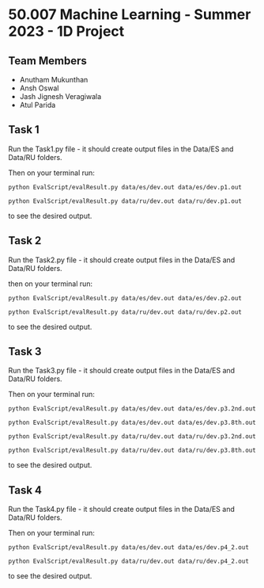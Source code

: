 # 50.007 Machine Learning - Summer 2023 - 1D Project

## Team Members
- Anutham Mukunthan
- Ansh Oswal
- Jash Jignesh Veragiwala
- Atul Parida

## Task 1

Run the Task1.py file - it should create output files in the Data/ES and Data/RU folders.

Then on your terminal run:

```python EvalScript/evalResult.py data/es/dev.out data/es/dev.p1.out```

```python EvalScript/evalResult.py data/ru/dev.out data/ru/dev.p1.out```

to see the desired output.

## Task 2

Run the Task2.py file - it should create output files in the Data/ES and Data/RU folders.

then on your terminal run:

```python EvalScript/evalResult.py data/es/dev.out data/es/dev.p2.out```

```python EvalScript/evalResult.py data/ru/dev.out data/ru/dev.p2.out```

to see the desired output.

## Task 3

Run the Task3.py file - it should create output files in the Data/ES and Data/RU folders.

Then on your terminal run:

```python EvalScript/evalResult.py data/es/dev.out data/es/dev.p3.2nd.out```

```python EvalScript/evalResult.py data/es/dev.out data/es/dev.p3.8th.out```

```python EvalScript/evalResult.py data/ru/dev.out data/ru/dev.p3.2nd.out```

```python EvalScript/evalResult.py data/ru/dev.out data/ru/dev.p3.8th.out```

to see the desired output.

## Task 4

Run the Task4.py file - it should create output files in the Data/ES and Data/RU folders.

Then on your terminal run:

```python EvalScript/evalResult.py data/es/dev.out data/es/dev.p4_2.out```

```python EvalScript/evalResult.py data/ru/dev.out data/ru/dev.p4_2.out```

to see the desired output.
